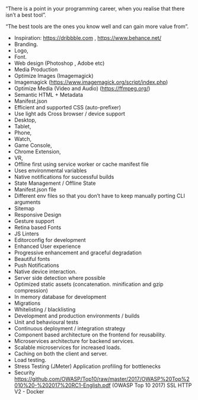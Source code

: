 “There is a point in your programming career, when you realise that there isn’t a best tool”.  

“The best tools are the ones you know well and can gain more value from”.  

- Inspiration: https://dribbble.com , https://www.behance.net/ 
- Branding. 
- Logo, 
- Font. 
- Web design (Photoshop , Adobe etc) 
- Media Production 
- Optimize Images (Imagemagick) 
- Imagemagick (https://www.imagemagick.org/script/index.php) 
- Optimize Media (Video and Audio) (https://ffmpeg.org/) 
- Semantic HTML + Metadata 
- Manifest.json 
- Efficient and supported CSS (auto-prefixer) 
- Use light ads Cross browser / device support 
- Desktop, 
- Tablet, 
- Phone, 
- Watch, 
- Game Console, 
- Chrome Extension, 
- VR,
- Offline first using service worker or cache manifest file 
- Uses environmental variables 
- Native notifications for successful builds 
- State Management / Offline State 
- Manifest.json file 
- Different env files so that you don’t have to keep manually porting CLI arguments 
- Sitemap 
- Responsive Design 
- Gesture support 
- Retina based Fonts 
- JS Linters 
- Editorconfig for development 
- Enhanced User experience 
- Progressive enhancement and graceful degradation 
- Beautiful fonts 
- Push Notifications 
- Native device interaction. 
- Server side detection where possible 
- Optimized static assets (concatenation. minification and gzip compression) 
- In memory database for development 
- Migrations 
- Whitelisting / blacklisting 
- Development and production environments / builds 
- Unit and behavioural tests 
- Continuous deployment / integration strategy 
- Component based architecture on the frontend for reusability. 
- Microservices architecture for backend services. 
- Scalable microservices for increased loads. 
- Caching on both the client and server.
- Load testing. 
- Stress Testing (JMeter) Application profiling for bottlenecks 
- Security https://github.com/OWASP/Top10/raw/master/2017/OWASP%20Top%2010%20-%202017%20RC1-English.pdf (OWASP Top 10 2017) SSL  HTTP V2 - Docker
